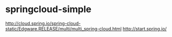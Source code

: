 # springcloud-simple
http://cloud.spring.io/spring-cloud-static/Edgware.RELEASE/multi/multi_spring-cloud.html
http://start.spring.io/
